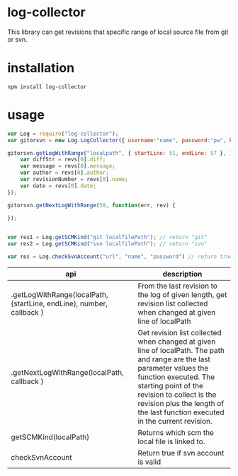 # log-collector

This library can get revisions that specific range of local source file from git or svn.

# installation
```
npm install log-collector
```

# usage

```javascript
var Log = require("log-collector");
var gitorsvn = new Log.LogCollector({ username:"name", password:"pw", kind: "git or svn"});

gitorsvn.getLogWithRange("localpath", { startLine: 51, endLine: 57 }, 100, function (err, revs) {
    var diffStr = revs[0].diff;
    var message = revs[0].message;
    var author = revs[0].author;
    var revisionNumber = revs[0].name;
    var date = revs[0].date;
});

gitorsvn.getNextLogWithRange(50, function(err, rev) {
    
});


var res1 = Log.getSCMKind("git localfilePath"); // return "git"
var res2 = Log.getSCMKind("svn localfilePath"); // return "svn"

var res = Log.checkSvnAccount("url", "name", "password") // return true if svn account is valid


```

api  | description
------------- | -------------
.getLogWithRange(localPath, {startLine, endLine}, number, callback )  | From the last revision to the log of given length, get revision list collected when changed at given line of localPath
.getNextLogWithRange(localPath, callback )  | Get revision list collected when changed at given line of localPath. The path and range are the last parameter values the function executed. The starting point of the revision to collect is the revision plus the length of the last function executed in the current revision.
getSCMKind(localPath)  | Returns which scm the local file is linked to.
checkSvnAccount  | Return true if svn account is valid